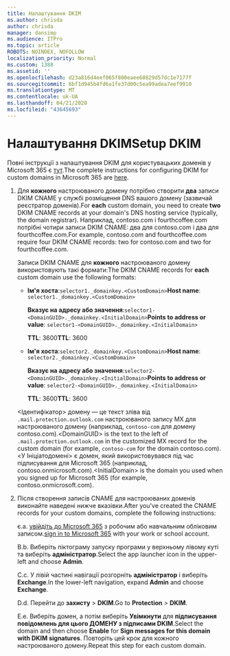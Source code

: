 ```yaml
---
title: Налаштування DKIM
ms.author: chrisda
author: chrisda
manager: dansimp
ms.audience: ITPro
ms.topic: article
ROBOTS: NOINDEX, NOFOLLOW
localization_priority: Normal
ms.custom: 1388
ms.assetid: ''
ms.openlocfilehash: d23a816d4eef065f800eaee60829d57dc1e7177f
ms.sourcegitcommit: 6bf1d945b4fd6a1fe37d00c5ea99adea7eef9910
ms.translationtype: MT
ms.contentlocale: uk-UA
ms.lasthandoff: 04/21/2020
ms.locfileid: "43645693"
---
```

# <a name="setup-dkim"></a><span data-ttu-id="f1624-102">Налаштування DKIM</span><span class="sxs-lookup"><span data-stu-id="f1624-102">Setup DKIM</span></span>

<span data-ttu-id="f1624-103">Повні інструкції з налаштування DKIM для користувацьких доменів у Microsoft 365 є [тут](https://docs.microsoft.com/office365/SecurityCompliance/use-dkim-to-validate-outbound-email#what-you-need-to-do-to-manually-set-up-dkim-in-office-365).</span><span class="sxs-lookup"><span data-stu-id="f1624-103">The complete instructions for configuring DKIM for custom domains in Microsoft 365 are [here](https://docs.microsoft.com/office365/SecurityCompliance/use-dkim-to-validate-outbound-email#what-you-need-to-do-to-manually-set-up-dkim-in-office-365).</span></span>

1. <span data-ttu-id="f1624-104">Для **кожного** настроюваного домену потрібно створити **два** записи DKIM CNAME у службі розміщення DNS вашого домену (зазвичай реєстратор доменів).</span><span class="sxs-lookup"><span data-stu-id="f1624-104">For **each** custom domain, you need to create **two** DKIM CNAME records at your domain's DNS hosting service (typically, the domain registrar).</span></span> <span data-ttu-id="f1624-105">Наприклад, contoso.com і fourthcoffee.com потрібні чотири записи DKIM CNAME: два для contoso.com і два для fourthcoffee.com.</span><span class="sxs-lookup"><span data-stu-id="f1624-105">For example, contoso.com and fourthcoffee.com require four DKIM CNAME records: two for contoso.com and two for fourthcoffee.com.</span></span>

   <span data-ttu-id="f1624-106">Записи DKIM CNAME для **кожного** настроюваного домену використовують такі формати:</span><span class="sxs-lookup"><span data-stu-id="f1624-106">The DKIM CNAME records for **each** custom domain use the following formats:</span></span>

   - <span data-ttu-id="f1624-107">**Ім'я хоста**:`selector1._domainkey.<CustomDomain>`</span><span class="sxs-lookup"><span data-stu-id="f1624-107">**Host name**: `selector1._domainkey.<CustomDomain>`</span></span>

     <span data-ttu-id="f1624-108">**Вказує на адресу або значення**:`selector1-<DomainGUID>._domainkey.<InitialDomain>`</span><span class="sxs-lookup"><span data-stu-id="f1624-108">**Points to address or value**: `selector1-<DomainGUID>._domainkey.<InitialDomain>`</span></span>

     <span data-ttu-id="f1624-109">**TTL**: 3600</span><span class="sxs-lookup"><span data-stu-id="f1624-109">**TTL**: 3600</span></span>

   - <span data-ttu-id="f1624-110">**Ім'я хоста**:`selector2._domainkey.<CustomDomain>`</span><span class="sxs-lookup"><span data-stu-id="f1624-110">**Host name**: `selector2._domainkey.<CustomDomain>`</span></span>

     <span data-ttu-id="f1624-111">**Вказує на адресу або значення**:`selector2-<DomainGUID>._domainkey.<InitialDomain>`</span><span class="sxs-lookup"><span data-stu-id="f1624-111">**Points to address or value**: `selector2-<DomainGUID>._domainkey.<InitialDomain>`</span></span>

     <span data-ttu-id="f1624-112">**TTL**: 3600</span><span class="sxs-lookup"><span data-stu-id="f1624-112">**TTL**: 3600</span></span>

   <span data-ttu-id="f1624-113">\<Ідентифікатор\> домену — це текст зліва від `.mail.protection.outlook.com` настроюваного запису MX для настроюваного домену (наприклад, `contoso-com` для домену contoso.com).</span><span class="sxs-lookup"><span data-stu-id="f1624-113">\<DomainGUID\> is the text to the left of `.mail.protection.outlook.com` in the customized MX record for the custom domain (for example, `contoso-com` for the domain contoso.com).</span></span> <span data-ttu-id="f1624-114">\<У Ініціатодомені\> є домен, який використовувався під час підписування для Microsoft 365 (наприклад, contoso.onmicrosoft.com).</span><span class="sxs-lookup"><span data-stu-id="f1624-114">\<InitialDomain\> is the domain you used when you signed up for Microsoft 365 (for example, contoso.onmicrosoft.com).</span></span>

2. <span data-ttu-id="f1624-115">Після створення записів CNAME для настроюваних доменів виконайте наведені нижче вказівки.</span><span class="sxs-lookup"><span data-stu-id="f1624-115">After you've created the CNAME records for your custom domains, complete the following instructions:</span></span>

   <span data-ttu-id="f1624-116">є.</span><span class="sxs-lookup"><span data-stu-id="f1624-116">a.</span></span> <span data-ttu-id="f1624-117">[увійдіть до Microsoft 365](https://support.office.microsoft.com/article/e9eb7d51-5430-4929-91ab-6157c5a050b4) з робочим або навчальним обліковим записом.</span><span class="sxs-lookup"><span data-stu-id="f1624-117">[sign in to Microsoft 365](https://support.office.microsoft.com/article/e9eb7d51-5430-4929-91ab-6157c5a050b4) with your work or school account.</span></span>

   <span data-ttu-id="f1624-118">B.</span><span class="sxs-lookup"><span data-stu-id="f1624-118">b.</span></span> <span data-ttu-id="f1624-119">Виберіть піктограму запуску програми у верхньому лівому куті та виберіть **адміністратор**.</span><span class="sxs-lookup"><span data-stu-id="f1624-119">Select the app launcher icon in the upper-left and choose **Admin**.</span></span>

   <span data-ttu-id="f1624-120">C.</span><span class="sxs-lookup"><span data-stu-id="f1624-120">c.</span></span> <span data-ttu-id="f1624-121">У лівій частині навігації розгорніть **адміністратор** і виберіть **Exchange**.</span><span class="sxs-lookup"><span data-stu-id="f1624-121">In the lower-left navigation, expand **Admin** and choose **Exchange**.</span></span>

   <span data-ttu-id="f1624-122">D.</span><span class="sxs-lookup"><span data-stu-id="f1624-122">d.</span></span> <span data-ttu-id="f1624-123">Перейти до **захисту** > **DKIM**.</span><span class="sxs-lookup"><span data-stu-id="f1624-123">Go to **Protection** > **DKIM**.</span></span>

   <span data-ttu-id="f1624-124">E.</span><span class="sxs-lookup"><span data-stu-id="f1624-124">e.</span></span> <span data-ttu-id="f1624-125">Виберіть домен, а потім виберіть **Увімкнути** для **підписування повідомлень для цього ДОМЕНУ з підписами DKIM**.</span><span class="sxs-lookup"><span data-stu-id="f1624-125">Select the domain and then choose **Enable** for **Sign messages for this domain with DKIM signatures**.</span></span> <span data-ttu-id="f1624-126">Повторіть цей крок для кожного настроюваного домену.</span><span class="sxs-lookup"><span data-stu-id="f1624-126">Repeat this step for each custom domain.</span></span>
